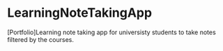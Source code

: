 # LearningNoteTakingApp
[Portfolio]Learning note taking app for universisty students to take notes filtered by the courses.
